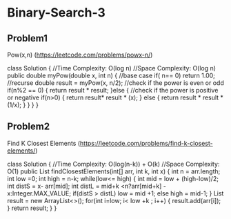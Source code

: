# Binary-Search-3

## Problem1 
Pow(x,n) (https://leetcode.com/problems/powx-n/)

class Solution {
    //Time Complexity: O(log n)
    //Space Complexity: O(log n)
    public double myPow(double x, int n) {
        //base case
        if( n== 0) return 1.00;
        //recurse
        double result = myPow(x, n/2);
        //check if the power is even or odd
        if(n%2 == 0) 
        {
            return result * result;
        }else
        {
            //check if the power is positive or negative
            if(n>0)
            {
                return result* result * (x);
            }
            else
            {
                return result * result * (1/x);
            }
        }
    }
}

## Problem2 
Find K Closest Elements (https://leetcode.com/problems/find-k-closest-elements/)

class Solution {
    //Time Complexity: O(log(n-k)) + O(k)
    //Space Complexity: O(1)
    public List<Integer> findClosestElements(int[] arr, int k, int x) {
        int n = arr.length;
        int low =0;
        int high = n-k;
        while(low<= high)
        {
            int mid = low + (high-low)/2;
            int distS = x- arr[mid];
            int distL = mid+k <n?arr[mid+k] -x:Integer.MAX_VALUE;
            if(distS > distL) low = mid +1;
            else high = mid-1;
        }
        List<Integer> result = new ArrayList<>();
        for(int i=low; i< low +k ; i++)
        {
            result.add(arr[i]);
        }
        return result;
    }
}



